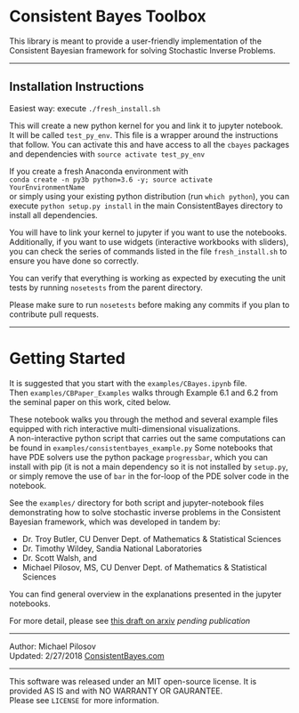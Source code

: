 # Consistent Bayes Toolbox

This library is meant to provide a user-friendly implementation of the Consistent Bayesian framework for solving Stochastic Inverse Problems.

--- 
## Installation Instructions
Easiest way: execute `./fresh_install.sh`

This will create a new python kernel for you and link it to jupyter notebook.  
It will be called `test_py_env`. This file is a wrapper around the instructions that follow. You can activate this and have access to all the `cbayes` packages and dependencies with `source activate test_py_env`


If you create a fresh Anaconda environment with   
`conda create -n py3b python=3.6 -y; source activate YourEnvironmentName`  
or simply using your existing python distribution (run `which python`), you can 
execute `python setup.py install` in the main ConsistentBayes directory to install all dependencies.

You will have to link your kernel to jupyter if you want to use the notebooks.
Additionally, if you want to use widgets (interactive workbooks with sliders), you can check the series of commands listed in the file `fresh_install.sh` to ensure you have done so correctly.

You can verify that everything is working as expected by executing the unit tests by running `nosetests` from the parent directory.

Please make sure to run `nosetests` before making any commits if you plan to contribute pull requests.

---
# Getting Started

It is suggested that you start with the `examples/CBayes.ipynb` file.  
Then `examples/CBPaper_Examples` walks through Example 6.1 and 6.2 from the seminal paper on this work, cited below.

These notebook walks you through the method and several example files equipped with rich interactive multi-dimensional visualizations.  
A non-interactive python script that carries out the same computations can be found in `examples/consistentbayes_example.py`
Some notebooks that have PDE solvers use the python package `progressbar`, which you can install with pip (it is not a main dependency so it is not installed by `setup.py`, or simply remove the use of `bar` in the for-loop of the PDE solver code in the notebook. 

See the `examples/` directory for both script and jupyter-notebook files demonstrating how to solve stochastic inverse problems in the Consistent Bayesian framework, which was developed in tandem by:
- Dr. Troy Butler, CU Denver Dept. of Mathematics & Statistical Sciences
- Dr. Timothy Wildey, Sandia National Laboratories
- Dr. Scott Walsh, and
- Michael Pilosov, MS, CU Denver Dept. of Mathematics & Statistical Sciences


You can find general overview in the explanations presented in the jupyter notebooks.

For more detail, please see [this draft on arxiv](https://arxiv.org/abs/1704.00680) _pending publication_


--- 

Author: Michael Pilosov  
Updated: 2/27/2018
[ConsistentBayes.com](http://www.consistentbayes.com)

---
This software was released under an MIT open-source license. It is provided AS IS and with NO WARRANTY OR GAURANTEE.  
Please see `LICENSE` for more information.
